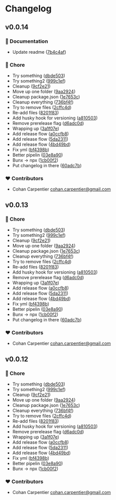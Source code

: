 # Changelog


## v0.0.14


### 📖 Documentation

- Update readme ([7b4c4af](https://github.com/risc0/risc0-ui/commit/7b4c4af))

### 🏡 Chore

- Try something ([dbde503](https://github.com/risc0/risc0-ui/commit/dbde503))
- Try something2 ([999c1ef](https://github.com/risc0/risc0-ui/commit/999c1ef))
- Cleanup ([9cf2e21](https://github.com/risc0/risc0-ui/commit/9cf2e21))
- Move up one folder ([9aa2924](https://github.com/risc0/risc0-ui/commit/9aa2924))
- Cleanup package.json ([1e7653c](https://github.com/risc0/risc0-ui/commit/1e7653c))
- Cleanup everything ([736bf4f](https://github.com/risc0/risc0-ui/commit/736bf4f))
- Try to remove files ([2cffc4d](https://github.com/risc0/risc0-ui/commit/2cffc4d))
- Re-add files ([8201f83](https://github.com/risc0/risc0-ui/commit/8201f83))
- Add husky hook for versioning ([a810503](https://github.com/risc0/risc0-ui/commit/a810503))
- Remove prerelease flag ([d6adc0d](https://github.com/risc0/risc0-ui/commit/d6adc0d))
- Wrapping up ([3a1f07e](https://github.com/risc0/risc0-ui/commit/3a1f07e))
- Add release flow ([a0ccfb8](https://github.com/risc0/risc0-ui/commit/a0ccfb8))
- Add release flow ([5da2311](https://github.com/risc0/risc0-ui/commit/5da2311))
- Add release flow ([4bd49bd](https://github.com/risc0/risc0-ui/commit/4bd49bd))
- Fix yml ([bf4398b](https://github.com/risc0/risc0-ui/commit/bf4398b))
- Better pipelin ([03e8a90](https://github.com/risc0/risc0-ui/commit/03e8a90))
- Bunx -> npx ([1cb00f2](https://github.com/risc0/risc0-ui/commit/1cb00f2))
- Put changelog in there ([60adc7b](https://github.com/risc0/risc0-ui/commit/60adc7b))

### ❤️ Contributors

- Cohan Carpentier <cohan.carpentier@gmail.com>

## v0.0.13


### 🏡 Chore

- Try something ([dbde503](https://github.com/risc0/risc0-ui/commit/dbde503))
- Try something2 ([999c1ef](https://github.com/risc0/risc0-ui/commit/999c1ef))
- Cleanup ([9cf2e21](https://github.com/risc0/risc0-ui/commit/9cf2e21))
- Move up one folder ([9aa2924](https://github.com/risc0/risc0-ui/commit/9aa2924))
- Cleanup package.json ([1e7653c](https://github.com/risc0/risc0-ui/commit/1e7653c))
- Cleanup everything ([736bf4f](https://github.com/risc0/risc0-ui/commit/736bf4f))
- Try to remove files ([2cffc4d](https://github.com/risc0/risc0-ui/commit/2cffc4d))
- Re-add files ([8201f83](https://github.com/risc0/risc0-ui/commit/8201f83))
- Add husky hook for versioning ([a810503](https://github.com/risc0/risc0-ui/commit/a810503))
- Remove prerelease flag ([d6adc0d](https://github.com/risc0/risc0-ui/commit/d6adc0d))
- Wrapping up ([3a1f07e](https://github.com/risc0/risc0-ui/commit/3a1f07e))
- Add release flow ([a0ccfb8](https://github.com/risc0/risc0-ui/commit/a0ccfb8))
- Add release flow ([5da2311](https://github.com/risc0/risc0-ui/commit/5da2311))
- Add release flow ([4bd49bd](https://github.com/risc0/risc0-ui/commit/4bd49bd))
- Fix yml ([bf4398b](https://github.com/risc0/risc0-ui/commit/bf4398b))
- Better pipelin ([03e8a90](https://github.com/risc0/risc0-ui/commit/03e8a90))
- Bunx -> npx ([1cb00f2](https://github.com/risc0/risc0-ui/commit/1cb00f2))
- Put changelog in there ([60adc7b](https://github.com/risc0/risc0-ui/commit/60adc7b))

### ❤️ Contributors

- Cohan Carpentier <cohan.carpentier@gmail.com>

## v0.0.12


### 🏡 Chore

- Try something ([dbde503](https://github.com/risc0/risc0-ui/commit/dbde503))
- Try something2 ([999c1ef](https://github.com/risc0/risc0-ui/commit/999c1ef))
- Cleanup ([9cf2e21](https://github.com/risc0/risc0-ui/commit/9cf2e21))
- Move up one folder ([9aa2924](https://github.com/risc0/risc0-ui/commit/9aa2924))
- Cleanup package.json ([1e7653c](https://github.com/risc0/risc0-ui/commit/1e7653c))
- Cleanup everything ([736bf4f](https://github.com/risc0/risc0-ui/commit/736bf4f))
- Try to remove files ([2cffc4d](https://github.com/risc0/risc0-ui/commit/2cffc4d))
- Re-add files ([8201f83](https://github.com/risc0/risc0-ui/commit/8201f83))
- Add husky hook for versioning ([a810503](https://github.com/risc0/risc0-ui/commit/a810503))
- Remove prerelease flag ([d6adc0d](https://github.com/risc0/risc0-ui/commit/d6adc0d))
- Wrapping up ([3a1f07e](https://github.com/risc0/risc0-ui/commit/3a1f07e))
- Add release flow ([a0ccfb8](https://github.com/risc0/risc0-ui/commit/a0ccfb8))
- Add release flow ([5da2311](https://github.com/risc0/risc0-ui/commit/5da2311))
- Add release flow ([4bd49bd](https://github.com/risc0/risc0-ui/commit/4bd49bd))
- Fix yml ([bf4398b](https://github.com/risc0/risc0-ui/commit/bf4398b))
- Better pipelin ([03e8a90](https://github.com/risc0/risc0-ui/commit/03e8a90))
- Bunx -> npx ([1cb00f2](https://github.com/risc0/risc0-ui/commit/1cb00f2))

### ❤️ Contributors

- Cohan Carpentier <cohan.carpentier@gmail.com>

